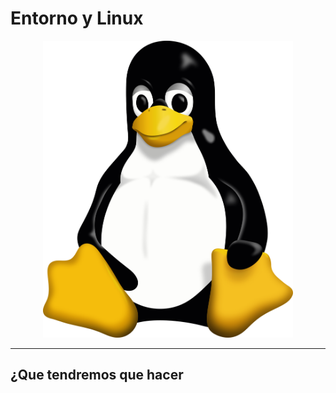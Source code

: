 # Entorno y Linux

<p align="center">
  <img src="img/tux.png" alt="img" width="400px">
</p>

***

## ¿Que tendremos que hacer 
